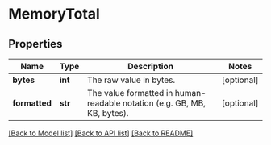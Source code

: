 # MemoryTotal

## Properties
Name | Type | Description | Notes
------------ | ------------- | ------------- | -------------
**bytes** | **int** | The raw value in bytes. | [optional] 
**formatted** | **str** | The value formatted in human-readable notation (e.g. GB, MB, KB, bytes). | [optional] 

[[Back to Model list]](../README.md#documentation-for-models) [[Back to API list]](../README.md#documentation-for-api-endpoints) [[Back to README]](../README.md)

